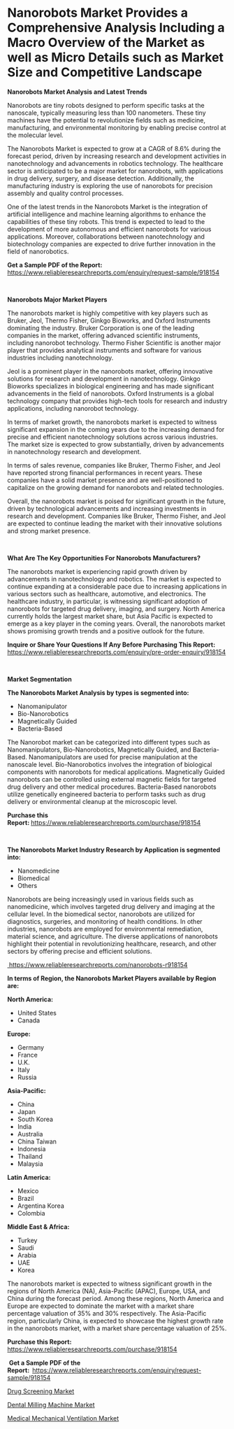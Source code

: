 <p><h1>Nanorobots Market Provides a Comprehensive Analysis Including a Macro Overview of the Market as well as Micro Details such as Market Size and Competitive Landscape</h1></p><p><strong>Nanorobots Market Analysis and Latest Trends</strong></p>
<p><p>Nanorobots are tiny robots designed to perform specific tasks at the nanoscale, typically measuring less than 100 nanometers. These tiny machines have the potential to revolutionize fields such as medicine, manufacturing, and environmental monitoring by enabling precise control at the molecular level.</p><p>The Nanorobots Market is expected to grow at a CAGR of 8.6% during the forecast period, driven by increasing research and development activities in nanotechnology and advancements in robotics technology. The healthcare sector is anticipated to be a major market for nanorobots, with applications in drug delivery, surgery, and disease detection. Additionally, the manufacturing industry is exploring the use of nanorobots for precision assembly and quality control processes.</p><p>One of the latest trends in the Nanorobots Market is the integration of artificial intelligence and machine learning algorithms to enhance the capabilities of these tiny robots. This trend is expected to lead to the development of more autonomous and efficient nanorobots for various applications. Moreover, collaborations between nanotechnology and biotechnology companies are expected to drive further innovation in the field of nanorobotics.</p></p>
<p><strong>Get a Sample PDF of the Report:&nbsp;</strong> <a href="https://www.reliableresearchreports.com/enquiry/request-sample/918154">https://www.reliableresearchreports.com/enquiry/request-sample/918154</a></p>
<p>&nbsp;</p>
<p><strong>Nanorobots Major Market Players</strong></p>
<p><p>The nanorobots market is highly competitive with key players such as Bruker, Jeol, Thermo Fisher, Ginkgo Bioworks, and Oxford Instruments dominating the industry. Bruker Corporation is one of the leading companies in the market, offering advanced scientific instruments, including nanorobot technology. Thermo Fisher Scientific is another major player that provides analytical instruments and software for various industries including nanotechnology.</p><p>Jeol is a prominent player in the nanorobots market, offering innovative solutions for research and development in nanotechnology. Ginkgo Bioworks specializes in biological engineering and has made significant advancements in the field of nanorobots. Oxford Instruments is a global technology company that provides high-tech tools for research and industry applications, including nanorobot technology.</p><p>In terms of market growth, the nanorobots market is expected to witness significant expansion in the coming years due to the increasing demand for precise and efficient nanotechnology solutions across various industries. The market size is expected to grow substantially, driven by advancements in nanotechnology research and development.</p><p>In terms of sales revenue, companies like Bruker, Thermo Fisher, and Jeol have reported strong financial performances in recent years. These companies have a solid market presence and are well-positioned to capitalize on the growing demand for nanorobots and related technologies.</p><p>Overall, the nanorobots market is poised for significant growth in the future, driven by technological advancements and increasing investments in research and development. Companies like Bruker, Thermo Fisher, and Jeol are expected to continue leading the market with their innovative solutions and strong market presence.</p></p>
<p>&nbsp;</p>
<p><strong>What Are The Key Opportunities For Nanorobots Manufacturers?</strong></p>
<p><p>The nanorobots market is experiencing rapid growth driven by advancements in nanotechnology and robotics. The market is expected to continue expanding at a considerable pace due to increasing applications in various sectors such as healthcare, automotive, and electronics. The healthcare industry, in particular, is witnessing significant adoption of nanorobots for targeted drug delivery, imaging, and surgery. North America currently holds the largest market share, but Asia Pacific is expected to emerge as a key player in the coming years. Overall, the nanorobots market shows promising growth trends and a positive outlook for the future.</p></p>
<p><strong>Inquire or Share Your Questions If Any Before Purchasing This Report:</strong> <a href="https://www.reliableresearchreports.com/enquiry/pre-order-enquiry/918154">https://www.reliableresearchreports.com/enquiry/pre-order-enquiry/918154</a></p>
<p>&nbsp;</p>
<p><strong>Market Segmentation</strong></p>
<p><strong>The Nanorobots Market Analysis by types is segmented into:</strong></p>
<p><ul><li>Nanomanipulator</li><li>Bio-Nanorobotics</li><li>Magnetically Guided</li><li>Bacteria-Based</li></ul></p>
<p><p>The Nanorobot market can be categorized into different types such as Nanomanipulators, Bio-Nanorobotics, Magnetically Guided, and Bacteria-Based. Nanomanipulators are used for precise manipulation at the nanoscale level. Bio-Nanorobotics involves the integration of biological components with nanorobots for medical applications. Magnetically Guided nanorobots can be controlled using external magnetic fields for targeted drug delivery and other medical procedures. Bacteria-Based nanorobots utilize genetically engineered bacteria to perform tasks such as drug delivery or environmental cleanup at the microscopic level.</p></p>
<p><strong>Purchase this Report:&nbsp;</strong><a href="https://www.reliableresearchreports.com/purchase/918154">https://www.reliableresearchreports.com/purchase/918154</a></p>
<p>&nbsp;</p>
<p><strong>The Nanorobots Market Industry Research by Application is segmented into:</strong></p>
<p><ul><li>Nanomedicine</li><li>Biomedical</li><li>Others</li></ul></p>
<p><p>Nanorobots are being increasingly used in various fields such as nanomedicine, which involves targeted drug delivery and imaging at the cellular level. In the biomedical sector, nanorobots are utilized for diagnostics, surgeries, and monitoring of health conditions. In other industries, nanorobots are employed for environmental remediation, material science, and agriculture. The diverse applications of nanorobots highlight their potential in revolutionizing healthcare, research, and other sectors by offering precise and efficient solutions.</p></p>
<p><a href="https://www.reliableresearchreports.com/nanorobots-r918154">&nbsp;https://www.reliableresearchreports.com/nanorobots-r918154</a></p>
<p><strong>In terms of Region, the Nanorobots Market Players available by Region are:</strong></p>
<p>
    <p> <strong> North America: </strong>
        <ul>
            <li>United States</li>
            <li>Canada</li>
        </ul>
        </p> 
    <p> <strong> Europe: </strong>
        <ul>
            <li>Germany</li>
            <li>France</li>
            <li>U.K.</li>
            <li>Italy</li>
            <li>Russia</li>
        </ul>
        </p> 
    <p> <strong> Asia-Pacific: </strong>
        <ul>
            <li>China</li>
            <li>Japan</li>
            <li>South Korea</li>
            <li>India</li>
            <li>Australia</li>
            <li>China Taiwan</li>
            <li>Indonesia</li>
            <li>Thailand</li>
            <li>Malaysia</li>
        </ul>
        </p> 
    <p> <strong> Latin America: </strong>
        <ul>
            <li>Mexico</li>
            <li>Brazil</li>
            <li>Argentina Korea</li>
            <li>Colombia</li>
        </ul>
        </p> 
    <p> <strong> Middle East & Africa: </strong>
        <ul>
            <li>Turkey</li>
            <li>Saudi</li>
            <li>Arabia</li>
            <li>UAE</li>
            <li>Korea</li>
        </ul>
    </p>
    </p>
<p><p>The nanorobots market is expected to witness significant growth in the regions of North America (NA), Asia-Pacific (APAC), Europe, USA, and China during the forecast period. Among these regions, North America and Europe are expected to dominate the market with a market share percentage valuation of 35% and 30% respectively. The Asia-Pacific region, particularly China, is expected to showcase the highest growth rate in the nanorobots market, with a market share percentage valuation of 25%.</p></p>
<p><strong>Purchase this Report: </strong><a href="https://www.reliableresearchreports.com/purchase/918154">https://www.reliableresearchreports.com/purchase/918154</a></p>
<p>&nbsp;<strong>Get a Sample PDF of the Report:&nbsp;&nbsp;</strong><a href="https://www.reliableresearchreports.com/enquiry/request-sample/918154">https://www.reliableresearchreports.com/enquiry/request-sample/918154</a></p>
<p><strong></strong></p>
<p><p><a href="https://github.com/myacatherineblakecaczo9vcsw/Market-Research-Report-List-3/blob/main/drug-screening-market.md">Drug Screening Market</a></p><p><a href="https://github.com/irfadac/Market-Research-Report-List-4/blob/main/dental-milling-machine-market.md">Dental Milling Machine Market</a></p><p><a href="https://view.publitas.com/reportprime-1/medical-mechanical-ventilation-market-a-global-and-regional-analysis-focus-on-region-country-level-analysis-and-competitive-landscape/">Medical Mechanical Ventilation Market</a></p></p>